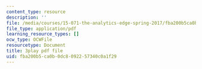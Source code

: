 ```yaml
---
content_type: resource
description: ''
file: /media/courses/15-071-the-analytics-edge-spring-2017/fba200b5ca0b0dc8092257340c0a1f29_L315IjxyUM.pdf
file_type: application/pdf
learning_resource_types: []
ocw_type: OCWFile
resourcetype: Document
title: 3play pdf file
uid: fba200b5-ca0b-0dc8-0922-57340c0a1f29
---
```

